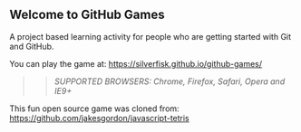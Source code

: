 ## Welcome to GitHub Games

A project based learning activity for people who are getting started with Git and GitHub.

You can play the game at: https://silverfisk.github.io/github-games/

>> _*SUPPORTED BROWSERS*: Chrome, Firefox, Safari, Opera and IE9+_

This fun open source game was cloned from: https://github.com/jakesgordon/javascript-tetris
